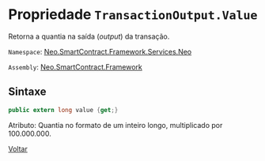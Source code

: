 # Propriedade `TransactionOutput.Value`

Retorna a quantia na saída (*output*) da transação.

`Namespace`: [Neo.SmartContract.Framework.Services.Neo](../../neo.md)

`Assembly`: [Neo.SmartContract.Framework](../../../dotnet.md)

## Sintaxe

```c#
public extern long value {get;}
```

Atributo: Quantia no formato de um inteiro longo, multiplicado por 100.000.000.



[Voltar](../TransactionOutput.md)
